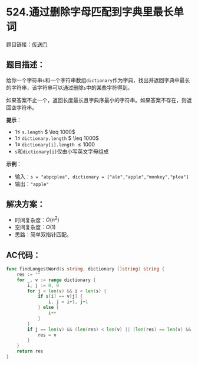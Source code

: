 # 524.通过删除字母匹配到字典里最长单词
题目链接：[传送门](https://leetcode-cn.com/problems/longest-word-in-dictionary-through-deleting/)

## 题目描述：
给你一个字符串`s`和一个字符串数组`dictionary`作为字典，找出并返回字典中最长的字符串，该字符串可以通过删除`s`中的某些字符得到。

如果答案不止一个，返回长度最长且字典序最小的字符串。如果答案不存在，则返回空字符串。

**提示**：
- $1 \leq$ `s.length` $ \leq 1000$
- $1 \leq$ `dictionary.length` $ \leq 1000$
- $1 \leq$ `dictionary[i].length` $\leq 1000$
- `s`和`dictionary[i]`仅由小写英文字母组成

**示例**：
- 输入：`s = "abpcplea", dictionary = ["ale","apple","monkey","plea"]`
- 输出：`"apple"`

## 解决方案：
- 时间复杂度：$O(n^2)$
- 空间复杂度：$O(1)$
- 思路：简单双指针匹配。

## AC代码：
```go
func findLongestWord(s string, dictionary []string) string {
	res := ""
	for _, v := range dictionary {
		i, j := 0, 0
		for j < len(v) && i < len(s) {
			if s[i] == v[j] {
				i, j = i+1, j+1
			} else {
				i++
			}
		}
		if j == len(v) && (len(res) < len(v) || (len(res) == len(v) && res > v)) { //两个字符串的大小可以直接比较
			res = v
		}
	}
	return res
}
```
